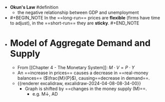 - **Okun's Law** #definition
	- the negative relationship between GDP and unemployment
- #+BEGIN_NOTE
  In the ==long-run== prices are **flexible** (firms have time to adjust), in the ==short-run== they are **sticky**.
  #+END_NOTE
- # Model of Aggregate Demand and Supply
	- From [[Chapter 4 - The Monetary System]]: $M \cdot V = P \cdot Y$
	- An ==increase in prices== causes a decrease in ==real-money balances== ($\frac{M}{P}$), causing==decrease in demand==.
	- {{renderer excalidraw, excalidraw-2024-04-08-08-34-00}}
		- Graph is shifted by ==changes in the money supply (M)==.
			- e.g. M↓, AD